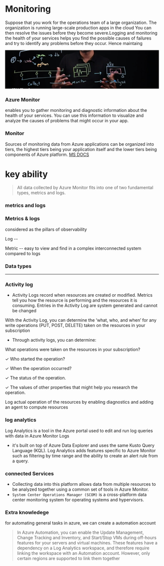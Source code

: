 # Monitoring
Suppose that you work for the operations team of a large organization. The organization is running large-scale production apps in the cloud
You can then resolve the issues before they become severe.Logging and monitoring the health of your services helps you find the possible causes of failures and try to identify any problems before they occur.
Hence maintaing 

![](https://raw.githubusercontent.com/Ananyojha/spare-images/main/Aqua%20Music_20220206_172111_350.JPG)

### Azure Monitor
enables you to gather monitoring and diagnostic information about the health of your services. You can use this information to visualize and analyze the causes of problems that might occur in your app.

### Monitor
Sources of monitoring data from Azure applications can be organized into tiers, the highest tiers being your application itself and the lower tiers being components of Azure platform. 
[MS DOCS](https://docs.microsoft.com/en-us/azure/azure-monitor/agents/data-sources)

# key ability

> All data collected by Azure Monitor fits into one of two fundamental types, metrics and logs.

### metrics and logs

### Metrics & logs

considered as the pillars of observability

Log -- 

Metric -- easy to view and find in a complex interconnected system compared to logs

### Data types 
----
### Activity log

-  Activity Logs record when resources are created or modified. Metrics tell you how the resource is performing and the resources it is consuming.
Entries in the Activity Log are system generated and cannot be changed

With the Activity Log, you can determine the ‘what, who, and when’ for any write operations (PUT, POST, DELETE) taken on the resources in your subscription

- Through activity logs, you can determine:

What operations were taken on the resources in your subscription?

✓ Who started the operation?

✓ When the operation occurred?

✓ The status of the operation.

✓ The values of other properties that might help you research the operation.

Log actual operation of the resources by enabling diagnostics and adding an agent to compute resources

### log analytics
Log Analytics is a tool in the Azure portal used to edit and run log queries with data in Azure Monitor Logs
- it's built on top of Azure Data Explorer and uses the same Kusto Query Language (KQL). Log Analytics adds features specific to Azure Monitor such as filtering by time range and the ability to create an alert rule from a query. 

### connected Services
- Collecting data into this platform allows data from multiple resources to be analyzed together using a common set of tools in Azure Monitor.
- `System Center Operations Manager (SCOM)` is a cross-platform data center monitoring system for operating systems and hypervisors.

### Extra knowledege
for automating general tasks in azure, we can create a automation account

> In Azure Automation, you can enable the Update Management, Change Tracking and Inventory, and Start/Stop VMs during off-hours features for your servers and virtual machines. These features have a dependency on a Log Analytics workspace, and therefore require linking the workspace with an Automation account. However, only certain regions are supported to link them together
